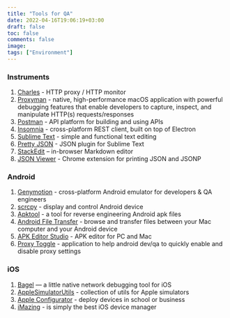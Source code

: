 ```yaml
---
title: "Tools for QA"
date: 2022-04-16T19:06:19+03:00
draft: false
toc: false
comments: false
image:
tags: ["Environment"]
---
```


### Instruments

1. [Charles](https://www.charlesproxy.com/) - HTTP proxy / HTTP monitor
2. [Proxyman](https://proxyman.io/) - native, high-performance macOS application with powerful debugging features that enable developers to capture, inspect, and manipulate HTTP(s) requests/responses
3. [Postman](https://www.postman.com/) - API platform for building and using APIs
4. [Insomnia](https://insomnia.rest/) - сross-platform REST client, built on top of Electron
5. [Sublime Text](https://www.sublimetext.com/) - simple and functional text editing
6. [Pretty JSON](https://packagecontrol.io/packages/Pretty%20JSON) - JSON plugin for Sublime Text
7. [StackEdit](https://stackedit.io/) – in-browser Markdown editor
8. [JSON Viewer](https://github.com/tulios/json-viewer) - Chrome extension for printing JSON and JSONP

### Android

1. [Genymotion](https://www.genymotion.com/fun-zone/) - cross-platform Android emulator for developers & QA engineers
2. [scrcpy](https://github.com/Genymobile/scrcpy) - display and control Android device
3. [Apktool](https://ibotpeaches.github.io/Apktool/) - a tool for reverse engineering Android apk files
4. [Android File Transfer](https://www.android.com/filetransfer/) - browse and transfer files between your Mac computer and your Android device
5. [APK Editor Studio](https://github.com/kefir500/apk-editor-studio) - APK editor for PC and Mac
6. [Proxy Toggle](https://github.com/theappbusiness/android-proxy-toggle) - application to help android dev/qa to quickly enable and disable proxy settings

### iOS

1. [Bagel](https://github.com/yagiz/Bagel) — a little native network debugging tool for iOS
2. [AppleSimulatorUtils](https://github.com/wix/AppleSimulatorUtils) - collection of utils for Apple simulators
3. [Apple Configurator](https://support.apple.com/apple-configurator) - deploy devices in school or business
4. [iMazing](https://imazing.com/) - is simply the best iOS device manager

&nbsp;